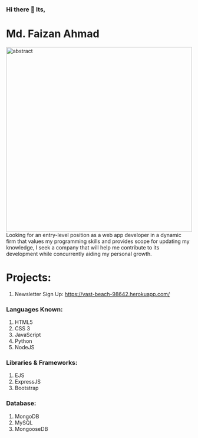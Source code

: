 ### Hi there 👋 Its, 

# Md. Faizan Ahmad

<img align="center" alt="abstract" width="100%vw"  height="500px" src="">
<br>
Looking for an entry-level position as a web app developer in a dynamic firm that values my programming skills and provides scope for updating my knowledge, I seek a company that will help me contribute to its development while concurrently aiding my personal growth.

# Projects:
1. Newsletter Sign Up: https://vast-beach-98642.herokuapp.com/

### Languages Known:
  1. HTML5
  2. CSS 3
  3. JavaScript
  4. Python
  5. NodeJS
### Libraries & Frameworks:
  1. EJS
  2. ExpressJS
  3. Bootstrap
### Database:
  1. MongoDB
  2. MySQL
  3. MongooseDB

